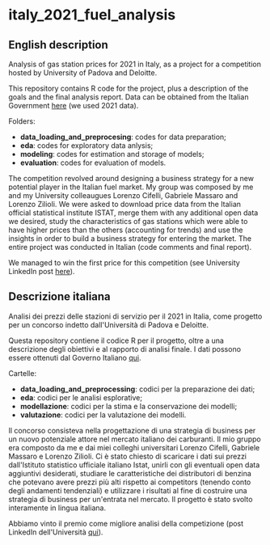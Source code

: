 # italy_2021_fuel_analysis

## English description

Analysis of gas station prices for 2021 in Italy, as a project for a competition hosted by University of Padova and Deloitte.

This repository contains R code for the project, plus a description of the goals and the final analysis report. Data can be obtained from the Italian Government [here](https://www.mise.gov.it/index.php/it/open-data/elenco-dataset/carburanti-archivio-prezzi) (we used 2021 data).

Folders:
- **data_loading_and_preprocesing**: codes for data preparation;
- **eda**: codes for exploratory data anlysis;
- **modeling**: codes for estimation and storage of models;
- **evaluation**: codes for evaluation of models.

The competition revolved around designing a business strategy for a new potential player in the Italian fuel market. My group was composed by me and my University colleaugues Lorenzo Cifelli, Gabriele Massaro and Lorenzo Zilioli. We were asked to download price data from the Italian official statistical institute ISTAT, merge them with any additional open data we desired, study the characteristics of gas stations which were able to have higher prices than the others (accounting for trends) and use the insights in order to build a business strategy for entering the market. The entire project was conducted in Italian (code comments and final report).

We managed to win the first price for this competition (see University LinkedIn post [here](https://www.linkedin.com/posts/dipartimento-di-scienze-statistiche-universit%C3%A0-di-padova_laboratorio-statistica-aziende-activity-6958366624580022272-v0Po?utm_source=share&utm_medium=member_desktop)).

## Descrizione italiana

Analisi dei prezzi delle stazioni di servizio per il 2021 in Italia, come progetto per un concorso indetto dall'Università di Padova e Deloitte.

Questa repository contiene il codice R per il progetto, oltre a una descrizione degli obiettivi e al rapporto di analisi finale. I dati possono essere ottenuti dal Governo Italiano [qui](https://www.mise.gov.it/index.php/itarchivio/open-data/elenco-dataset/carburanti-prezzi).

Cartelle:
- **data_loading_and_preprocessing**: codici per la preparazione dei dati;
- **eda**: codici per le analisi esplorative;
- **modellazione**: codici per la stima e la conservazione dei modelli;
- **valutazione**: codici per la valutazione dei modelli.

Il concorso consisteva nella progettazione di una strategia di business per un nuovo potenziale attore nel mercato italiano dei carburanti. Il mio gruppo era composto da me e dai miei colleghi universitari Lorenzo Cifelli, Gabriele Massaro e Lorenzo Zilioli. Ci è stato chiesto di scaricare i dati sui prezzi dall'Istituto statistico ufficiale italiano Istat, unirli con gli eventuali open data aggiuntivi desiderati, studiare le caratteristiche dei distributori di benzina che potevano avere prezzi più alti rispetto ai competitors (tenendo conto degli andamenti tendenziali) e utilizzare i risultati al fine di costruire una strategia di business per un'entrata nel mercato. Il progetto è stato svolto interamente in lingua italiana.

Abbiamo vinto il premio come migliore analisi della competizione (post LinkedIn dell'Università [qui](https://www.linkedin.com/posts/dipartimento-di-scienze-statistiche-universit%C3%A0-di-padova_laboratorio-statistica-aziende-activity-6958366624580022272-v0Po?utm_source=share&utm_medium=member_desktop)).
